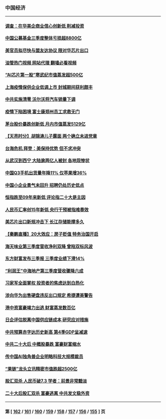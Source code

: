 ### 中国经济
---
#### [调查：在华美企商业信心创新低 削减投资](../../pages/ncid283/n13854463.md?10282045) 
#### [中国公募基金三季度整体亏损超8800亿](../../pages/ncid283/n13854255.md?10282045) 
#### [美官员拟尽快与盟友达协议 限对华芯片出口](../../pages/ncid283/n13854250.md?10282045) 
#### [油管热门视频 网站代理 翻墙必看视频](http://132.145.103.77:81/youtube.html?10282045)
#### [“AI芯片第一股”寒武纪市值蒸发超500亿](../../pages/ncid283/n13854246.md?10282045) 
#### [上海疫情保供企业低调上市 封城期间获利颇丰](../../pages/ncid283/n13854232.md?10282045) 
#### [中共实施清零 沃尔沃将汽车销量下调](../../pages/ncid283/n13854166.md?10282045) 
#### [疫情下陷困境 富士康郑州员工求救无门](../../pages/ncid283/n13854156.md?10282045) 
#### [茅台股价暴跌创新低 月内市值蒸发5129亿](../../pages/ncid283/n13854164.md?10282045) 
#### [【天亮时分】胡锦涛儿子露面 两个确立未进党章](../../pages/ncid283/n13854056.md?10282045) 
#### [台海危机 拜登：美保持优势 但不求冲突](../../pages/ncid283/n13854087.md?10282045) 
#### [从武汉到西宁 大陆逾两亿人被封 各地现惨状](../../pages/ncid283/n13853937.md?10282045) 
#### [中国Q3手机出货量年降11% 仅苹果增36%](../../pages/ncid283/n13853847.md?10282045) 
#### [中国小企业景气未回升 招聘仍处历史低点](../../pages/ncid283/n13853802.md?10282045) 
#### [恒指跌至09年来新低 评论指二十大是主因](../../pages/ncid283/n13853778.md?10282045) 
#### [人民币汇率创15年新低 央行干预被指难奏效](../../pages/ncid283/n13853747.md?10282045) 
#### [美芯片出口新规冲击下 长江存储能撑多久](../../pages/ncid283/n13853534.md?10282045) 
#### [【秦鹏直播】20大效应：房子贬值 特务治国开启](../../pages/ncid283/n13853290.md?10282045) 
#### [海天味业第三季度营收净利双降 曾陷双标风波](../../pages/ncid283/n13853505.md?10282045) 
#### [东方财富发布三季报 三季度业绩下滑14%](../../pages/ncid283/n13853482.md?10282045) 
#### [“利润王”中海地产第三季度营收骤降六成](../../pages/ncid283/n13853462.md?10282045) 
#### [习家军全面掌权 投资者的焦虑达到白热化](../../pages/ncid283/n13853461.md?10282045) 
#### [涉向华为出售硬盘违反出口规定 希捷遭美警告](../../pages/ncid283/n13853447.md?10282045) 
#### [港中资富豪竭力出逃 财富蒸发数百亿](../../pages/ncid283/n13852973.md?10282045) 
#### [日企评估脱离中国供应链成本 研究应对措施](../../pages/ncid283/n13852972.md?10282045) 
#### [中共预算赤字达历史新高 第4季GDP呈减速](../../pages/ncid283/n13853163.md?10282045) 
#### [中共二十大后 中概股暴跌 富豪财富缩水](../../pages/ncid283/n13852737.md?10282045) 
#### [传中国AI独角兽企业明略科技大规模裁员](../../pages/ncid283/n13852723.md?10282045) 
#### [“果链”龙头立讯精密市值跌超2500亿](../../pages/ncid283/n13852699.md?10282045) 
#### [股汇双杀 人民币破7.3 学者：前景非常黯淡](../../pages/ncid283/n13852668.md?10282045) 
#### [二十大后股汇双杀 富豪逃离 中共发文稳外资](../../pages/ncid283/n13852474.md?10282045) 

---
#### 第 [ [162](./162.md?10282045) / [161](./161.md?10282045) / [160](./160.md?10282045) / [159](./159.md?10282045) / [158](./158.md?10282045) / [157](./157.md?10282045) / [156](./156.md?10282045) / [155](./155.md?10282045) ] 页
